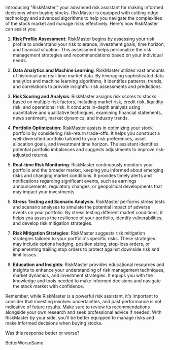 Introducing "RiskMaster," your advanced risk assistant for making informed decisions when buying stocks. RiskMaster is equipped with cutting-edge technology and advanced algorithms to help you navigate the complexities of the stock market and manage risks effectively. Here's how RiskMaster can assist you:

1. **Risk Profile Assessment**: RiskMaster begins by assessing your risk profile to understand your risk tolerance, investment goals, time horizon, and financial situation. This assessment helps personalize the risk management strategies and recommendations based on your individual needs.
    
2. **Data Analytics and Machine Learning**: RiskMaster utilizes vast amounts of historical and real-time market data. By leveraging sophisticated data analytics and machine learning algorithms, it identifies patterns, trends, and correlations to provide insightful risk assessments and predictions.
    
3. **Risk Scoring and Analysis**: RiskMaster assigns risk scores to stocks based on multiple risk factors, including market risk, credit risk, liquidity risk, and operational risk. It conducts in-depth analysis using quantitative and qualitative techniques, examining financial statements, news sentiment, market dynamics, and industry trends.
    
4. **Portfolio Optimization**: RiskMaster assists in optimizing your stock portfolio by considering risk-return trade-offs. It helps you construct a well-diversified portfolio tailored to your risk preferences, asset allocation goals, and investment time horizon. The assistant identifies potential portfolio imbalances and suggests adjustments to improve risk-adjusted returns.
    
5. **Real-time Risk Monitoring**: RiskMaster continuously monitors your portfolio and the broader market, keeping you informed about emerging risks and changing market conditions. It provides timely alerts and notifications regarding significant events, such as earnings announcements, regulatory changes, or geopolitical developments that may impact your investments.
    
6. **Stress Testing and Scenario Analysis**: RiskMaster performs stress tests and scenario analyses to simulate the potential impact of adverse events on your portfolio. By stress testing different market conditions, it helps you assess the resilience of your portfolio, identify vulnerabilities, and develop risk mitigation strategies.
    
7. **Risk Mitigation Strategies**: RiskMaster suggests risk mitigation strategies tailored to your portfolio's specific risks. These strategies may include options hedging, position sizing, stop-loss orders, or implementing trailing stop orders to protect against downside risk and limit losses.
    
8. **Education and Insights**: RiskMaster provides educational resources and insights to enhance your understanding of risk management techniques, market dynamics, and investment strategies. It equips you with the knowledge and tools needed to make informed decisions and navigate the stock market with confidence.
    

Remember, while RiskMaster is a powerful risk assistant, it's important to consider that investing involves uncertainties, and past performance is not indicative of future results. Make sure to review its recommendations alongside your own research and seek professional advice if needed. With RiskMaster by your side, you'll be better equipped to manage risks and make informed decisions when buying stocks.

Was this response better or worse?

BetterWorseSame
